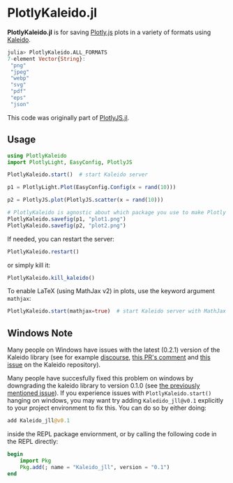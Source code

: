 # PlotlyKaleido.jl

**PlotlyKaleido.jl** is for saving [Plotly.js](https://plotly.com/javascript/) plots in a variety of formats using [Kaleido](https://github.com/plotly/Kaleido).

```julia
julia> PlotlyKaleido.ALL_FORMATS
7-element Vector{String}:
 "png"
 "jpeg"
 "webp"
 "svg"
 "pdf"
 "eps"
 "json"
```

This code was originally part of [PlotlyJS.jl](https://github.com/JuliaPlots/PlotlyJS.jl).




## Usage


```julia
using PlotlyKaleido
import PlotlyLight, EasyConfig, PlotlyJS

PlotlyKaleido.start()  # start Kaleido server

p1 = PlotlyLight.Plot(EasyConfig.Config(x = rand(10)))

p2 = PlotlyJS.plot(PlotlyJS.scatter(x = rand(10)))

# PlotlyKaleido is agnostic about which package you use to make Plotly plots!
PlotlyKaleido.savefig(p1, "plot1.png")
PlotlyKaleido.savefig(p2, "plot2.png")
```

If needed, you can restart the server:

```julia
PlotlyKaleido.restart()
```

or simply kill it:

```julia
PlotlyKaleido.kill_kaleido()
```

To enable LaTeX (using MathJax v2) in plots, use the keyword argument `mathjax`:
```julia
PlotlyKaleido.start(mathjax=true)  # start Kaleido server with MathJax enabled
```

## Windows Note
Many people on Windows have issues with the latest (0.2.1) version of the Kaleido library (see for example [discourse](https://discourse.julialang.org/t/plotlyjs-causes-errors-cant-figure-out-how-to-use-plotlylight-how-to-use-plotly-from-julia/108853/29), [this PR's comment](https://github.com/JuliaPlots/PlotlyKaleido.jl/pull/17#issuecomment-1969325440) and [this issue](https://github.com/plotly/Kaleido/issues/134) on the Kaleido repository).

Many people have succesfully fixed this problem on windows by downgrading the kaleido library to version 0.1.0 (see [the previously mentioned issue](https://github.com/plotly/Kaleido/issues/134)). If you experience issues with `PlotlyKaleido.start()` hanging on windows, you may want try adding `Kaledido_jll@v0.1` explicitly to your project environment to fix this. You can do so by either doing:
```julia
add Kaleido_jll@v0.1
```
inside the REPL package enviornment, or by calling the following code in the REPL directly:
```julia
begin
    import Pkg
    Pkg.add(; name = "Kaleido_jll", version = "0.1")
end
```
